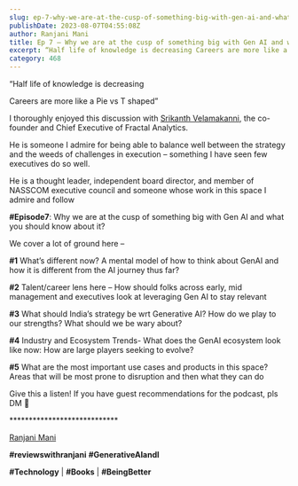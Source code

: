 ```yaml
---
slug: ep-7-why-we-are-at-the-cusp-of-something-big-with-gen-ai-and-what-you-should-know-about-it
publishDate: 2023-08-07T04:55:08Z
author: Ranjani Mani
title: Ep 7 – Why we are at the cusp of something big with Gen AI and what you should know about it? 
excerpt: “Half life of knowledge is decreasing Careers are more like a Pie vs T shaped” I thoroughly enjoyed this discussion with Srikanth Velamakanni, the co-founder and Chief Executive of Fractal Analytics. He is someone I admire for being able to balance well between the strategy and the weeds of challenges in execution – something I have  ... 
category: 468
---
```


“Half life of knowledge is decreasing

Careers are more like a Pie vs T shaped”

I thoroughly enjoyed this discussion with [Srikanth Velamakanni](https://www.linkedin.com/feed/#), the co-founder and Chief Executive of Fractal Analytics.

He is someone I admire for being able to balance well between the strategy and the weeds of challenges in execution – something I have seen few executives do so well.

He is a thought leader, independent board director, and member of NASSCOM executive council and someone whose work in this space I admire and follow

**#Episode7**: Why we are at the cusp of something big with Gen AI and what you should know about it?

We cover a lot of ground here –

**#1** What’s different now? A mental model of how to think about GenAI and how it is different from the AI journey thus far?

**#2** Talent/career lens here – How should folks across early, mid management and executives look at leveraging Gen AI to stay relevant

**#3** What should India’s strategy be wrt Generative AI? How do we play to our strengths? What should we be wary about?

**#4** Industry and Ecosystem Trends- What does the GenAI ecosystem look like now: How are large players seeking to evolve? 

**#5** What are the most important use cases and products in this space? Areas that will be most prone to disruption and then what they can do

Give this a listen! If you have guest recommendations for the podcast, pls DM 🙂

\*\*\*\*\*\*\*\*\*\*\*\*\*\*\*\*\*\*\*\*\*\*\*\*\*\*\*\*

[Ranjani Mani](https://www.linkedin.com/feed/#)

**#reviewswithranjani** **#GenerativeAIandI**

**#Technology** | **#Books** | **#BeingBetter**